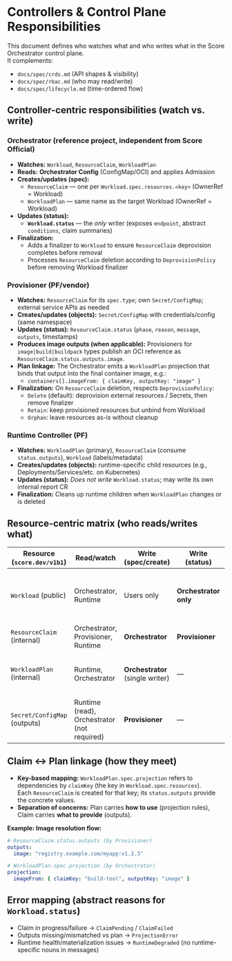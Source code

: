 
# Controllers & Control Plane Responsibilities

This document defines who watches what and who writes what in the Score Orchestrator control plane.  
It complements:
- `docs/spec/crds.md` (API shapes & visibility)
- `docs/spec/rbac.md` (who may read/write)
- `docs/spec/lifecycle.md` (time-ordered flow)

## Controller-centric responsibilities (watch vs. write)

### Orchestrator (reference project, independent from Score Official)
- **Watches:** `Workload`, `ResourceClaim`, `WorkloadPlan`
- **Reads:** **Orchestrator Config** (ConfigMap/OCI) and applies Admission
- **Creates/updates (spec):**
  - `ResourceClaim` — one per `Workload.spec.resources.<key>` (OwnerRef = Workload)
  - `WorkloadPlan` — same name as the target Workload (OwnerRef = Workload)
- **Updates (status):**
  - **`Workload.status`** — the *only* writer (exposes `endpoint`, abstract `conditions`, claim summaries)
- **Finalization:**
  - Adds a finalizer to `Workload` to ensure `ResourceClaim` deprovision completes before removal
  - Processes `ResourceClaim` deletion according to `DeprovisionPolicy` before removing Workload finalizer

### Provisioner (PF/vendor)
- **Watches:** `ResourceClaim` for its `spec.type`; own `Secret/ConfigMap`; external service APIs as needed
- **Creates/updates (objects):** `Secret/ConfigMap` with credentials/config (same namespace)
- **Updates (status):** `ResourceClaim.status` (`phase`, `reason`, `message`, `outputs`, timestamps)
- **Produces image outputs (when applicable):** Provisioners for `image|build|buildpack` types publish an OCI reference as `ResourceClaim.status.outputs.image`.
- **Plan linkage:** The Orchestrator emits a `WorkloadPlan` projection that binds that output into the final container image, e.g.:
  - `containers[].imageFrom: { claimKey, outputKey: "image" }`
- **Finalization:** On `ResourceClaim` deletion, respects `DeprovisionPolicy`:
  - `Delete` (default): deprovision external resources / Secrets, then remove finalizer
  - `Retain`: keep provisioned resources but unbind from Workload
  - `Orphan`: leave resources as-is without cleanup

### Runtime Controller (PF)
- **Watches:** `WorkloadPlan` (primary), `ResourceClaim` (consume `status.outputs`), `Workload` (labels/metadata)
- **Creates/updates (objects):** runtime-specific child resources (e.g., Deployments/Services/etc. on Kubernetes)
- **Updates (status):** *Does not write* `Workload.status`; may write its own internal report CR
- **Finalization:** Cleans up runtime children when `WorkloadPlan` changes or is deleted

## Resource-centric matrix (who reads/writes what)

| Resource (`score.dev/v1b1`) | Read/watch                                 | Write (spec/create)           | Write (status)            | Notes |
|---|---|---|---|---|
| `Workload` (public)         | Orchestrator, Runtime                      | Users only                    | **Orchestrator only**     | Orchestrator attaches a finalizer to control deletion order |
| `ResourceClaim` (internal) | Orchestrator, Provisioner, Runtime       | **Orchestrator**              | **Provisioner**           | One per `resources.<key>` |
| `WorkloadPlan` (internal)   | Runtime, Orchestrator                      | **Orchestrator** (single writer) | —                      | Same name as Workload; OwnerRef = Workload |
| `Secret/ConfigMap` (outputs) | Runtime (read), Orchestrator (not required) | **Provisioner**              | —                         | Same namespace; hidden from users |

## Claim ↔ Plan linkage (how they meet)
- **Key-based mapping:** `WorkloadPlan.spec.projection` refers to dependencies by `claimKey` (the key in `Workload.spec.resources`).  
  Each `ResourceClaim` is created for that key; its `status.outputs` provide the concrete values.
- **Separation of concerns:** Plan carries **how to use** (projection rules), Claim carries **what to provide** (outputs).

**Example: Image resolution flow:**
```yaml
# ResourceClaim.status.outputs (by Provisioner)
outputs:
  image: "registry.example.com/myapp:v1.2.3"

# WorkloadPlan.spec.projection (by Orchestrator)  
projection:
  imageFrom: { claimKey: "build-tool", outputKey: "image" }
```

## Error mapping (abstract reasons for `Workload.status`)
- Claim in progress/failure → `ClaimPending` / `ClaimFailed`
- Outputs missing/mismatched vs plan → `ProjectionError`
- Runtime health/materialization issues → `RuntimeDegraded` (no runtime-specific nouns in messages)
